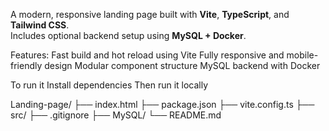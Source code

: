 


A modern, responsive landing page built with **Vite**, **TypeScript**, and **Tailwind CSS**.  
Includes optional backend setup using **MySQL + Docker**.

Features:
 Fast build and hot reload using Vite
 Fully responsive and mobile-friendly design
 Modular component structure
 MySQL backend with Docker


To run it
Install dependencies
Then run it locally

Landing-page/
├── index.html
├── package.json
├── vite.config.ts
├── src/
├── .gitignore
├── MySQL/
└── README.md




